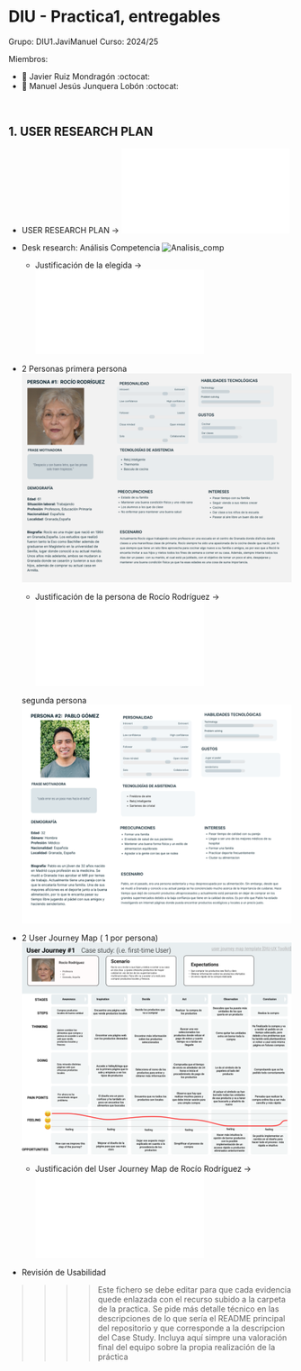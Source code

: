 # DIU - Practica1, entregables

Grupo: DIU1.JaviManuel Curso: 2024/25

Miembros:
 * :bust_in_silhouette:  Javier Ruiz Mondragón    :octocat:     
 * :bust_in_silhouette:  Manuel Jesús Junquera Lobón    :octocat:
<br>
 
## 1. USER RESEARCH PLAN 






- USER RESEARCH PLAN ->  ![ENLACE](USER_RESEARCH_PLAN.pdf)
- Desk research: Análisis Competencia
  ![Analisis_comp](Competitor_Analysis.png)
  - Justificación de la elegida ->  ![ENLACE](Justificacion_Competitor_Analysis.pdf)
- 2 Personas
  primera persona
  ![Persona_1](User_Rocío_Rodríguez.png)
  - Justificación de la persona de Rocío Rodríguez -> ![ENLACE](Justificacion_Rocio_Rodriguez.pdf)

  segunda persona
  ![Persona_2](Pablo_Gomez.png)
- 2 User Journey Map  ( 1 por persona)
  ![Journey_Map](User_Journey_Map_1.png)
  - Justificación del User Journey Map de Rocío Rodríguez -> ![ENLACE](Justificacion_Rocio_Rodriguez.pdf)
- Revisión de Usabilidad 


>>>> Este fichero se debe editar para que cada evidencia quede enlazada con el recurso subido a la carpeta de la practica. Se pide más detalle técnico en las descripciones de lo que sería el README principal del repositorio y que corresponde a la descripcion del Case Study.
>>>> Incluya aquí simpre una valoración final del equipo sobre la propia realización de la práctica

